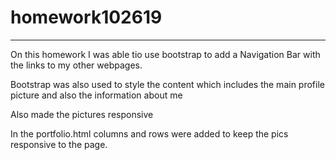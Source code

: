 # homework102619

****
On this homework I was able tio use bootstrap to add a Navigation Bar with the links to my other webpages.

Bootstrap was also used to style the content which includes the main profile picture and also the information about me

Also made the pictures responsive

In the portfolio.html columns and rows were added to keep the pics responsive to the page.